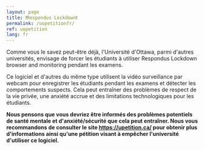 ```yaml
---
layout: page
title: ❗Respondus Lockdown❗
permalink: /uopetitionfr/
ref: uopetition 
lang: fr
---
```


Comme vous le savez peut-être déjà, l'Université d'Ottawa, parmi d'autres universités, envisage de forcer les étudiants à utiliser Respondus Lockdown browser and monitoring pendant les examens.

Ce logiciel et d'autres du même type utilisent la vidéo surveillance par webcam pour enregistrer les étudiants pendant les examens et détecter les comportements suspects. Cela peut entraîner des problèmes de respect de la vie privée, une anxiété accrue et des limitations technologiques pour les étudiants.

<b>Nous pensons que vous devriez être informés des problèmes potentiels de santé mentale et d'anxiété/sécurité que cela peut entraîner. Nous vous recommandons de consulter le site <a href="https://upetition.ca/" target="_blank" class="">https://upetition.ca/</a> pour obtenir plus d'informations ainsi qu'une pétition visant à empêcher l'université d'utiliser ce logiciel.</b>
